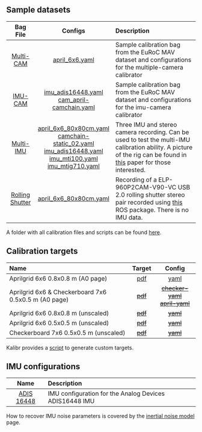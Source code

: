 
## Sample datasets

| Bag File | Configs | Description |   
|:-:|:-:|:--|
| [Multi-CAM](https://drive.google.com/file/d/1H59OnBmVrzMWR9yHfFwVWJwzViP9AX-4/view?usp=sharing) | [april_6x6.yaml](https://drive.google.com/file/d/1wsa9oL2kTLwjWQbkATUDyki1R06-14EY/view?usp=sharing) | Sample calibration bag from the EuRoC MAV dataset and configurations for the multiple-camera calibrator |
| [IMU-CAM](https://drive.google.com/file/d/1yrrXtaJdjLr55qasihmM9pQe205slNxm/view?usp=sharing) | [imu_adis16448.yaml](https://drive.google.com/file/d/1_AcSjfgfmqNF_mAA1vJrZVaMuw-BJUdF/view?usp=sharing)<br/>[cam_april-camchain.yaml](https://drive.google.com/file/d/1B33bw5d5QIdIjz1QgspVtzNiWTGFaJNk/view?usp=sharing) | Sample calibration bag from the EuRoC MAV dataset and configurations for the imu-camera calibrator |
| [Multi-IMU](https://drive.google.com/file/d/1HtCBseYRVIZ6AuVydNacpCkR6QS4ucs_/view?usp=sharing) | [april_6x6_80x80cm.yaml](https://drive.google.com/file/d/1amrf8m8Kpnshysf9gzzKYf6nj2K3Lkjp/view?usp=sharing)<br/> [camchain-static_02.yaml](https://drive.google.com/file/d/1orPJtcMLJPyLqtLU4djEcIBsByPJXIaK/view?usp=sharing)<br/> [imu_adis16448.yaml](https://drive.google.com/file/d/1LI5yEVNOKrucHMS5sQYDlpUzhrx8pfMb/view?usp=sharing)<br/>[imu_mti100.yaml](https://drive.google.com/file/d/1Z0xwinH3cq6ObAtFPMchGWbyk156heWO/view?usp=sharing)<br/>[imu_mtig710.yaml](https://drive.google.com/file/d/1GtT3z8CKFixe-akZjThfykU1uClTTFix/view?usp=sharing)| Three IMU and stereo camera recording. Can be used to test the multi-IMU calibration ability. A picture of the rig can be found in [this](https://pgeneva.com/downloads/papers/Eckenhoff2019ICRAb.pdf) paper for those interested. |
| [Rolling Shutter](https://drive.google.com/file/d/1_Dx6FdzAqLc-zNY0rEoBapr9SkVBBuE-/view?usp=sharing) | [april_6x6_80x80cm.yaml](https://drive.google.com/file/d/1co-9NCCk-LbwC2S0WVR7FpM4hU8yb0cL/view?usp=sharing) | Recording of a ELP-960P2CAM-V90-VC USB 2.0 rolling shutter stereo pair recorded using [this](https://github.com/mdkennedy3/elp-synchronized-stereo-camera-ros-pkg) ROS package. There is no IMU data. |

A folder with all calibration files and scripts can be found [here](https://drive.google.com/drive/folders/1rz07gY2Mbmci5xpJEvKKRnPX8VcMijFN?usp=sharing).

## Calibration targets

| Name | Target | Config |
|:-|:-:|:-:|
| Aprilgrid 6x6 0.8x0.8 m (A0 page) | [pdf](https://drive.google.com/file/d/14dY7z8pDb2iEBdveTviDXsoi5H9AaQP1/view?usp=sharing) | [yaml](https://drive.google.com/file/d/1zXfr48_OY0RafwJalBLjqkqgnme-r7Gd/view?usp=sharing) |
| Aprilgrid 6x6 & Checkerboard 7x6 0.5x0.5 m (A0 page) | ~~[pdf]()~~ |  ~~[checker-yaml]()<br> [april-yaml]()~~ |
| Aprilgrid 6x6 0.8x0.8 m (unscaled) | ~~[pdf]()~~ | ~~[yaml]()~~ |
| Aprilgrid 6x6 0.5x0.5 m (unscaled) | ~~[pdf]()~~ | ~~[yaml]()~~ |
| Checkerboard 7x6 0.5x0.5 m (unscaled) | ~~[pdf]()~~ | ~~[yaml]()~~ |

Kalibr provides a [script](calibration-targets) to generate custom targets.

## IMU configurations

| Name | Description |   
|:-:|:--|
| [ADIS 16448](https://drive.google.com/file/d/1oucvH3FABHPUmzkyEH3rX8n4lp8_AH8P/view?usp=sharing) | IMU configuration for the  Analog Devices ADIS16448 IMU |

How to recover IMU noise parameters is covered by the [inertial noise model](IMU-Noise-Model) page.

